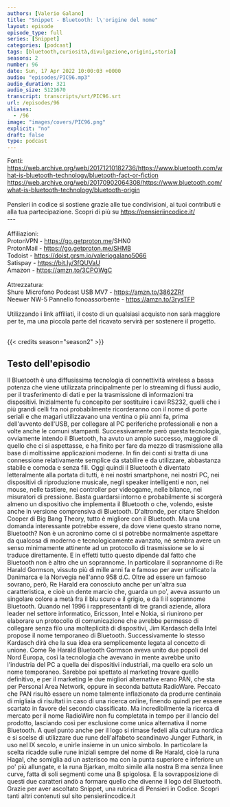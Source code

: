 ```yaml
---
authors: [Valerio Galano]
title: "Snippet - Bluetooth: l\'origine del nome"
layout: episode
episode_type: full
series: [Snippet]
categories: [podcast]
tags: [bluetooth,curiosità,divulgazione,origini,storia]
seasons: 2
number: 96
date: Sun, 17 Apr 2022 10:00:03 +0000
audio: "episodes/PIC96.mp3"
audio_duration: 321
audio_size: 5121670
transcript: transcripts/srt/PIC96.srt
url: /episodes/96
aliases: 
  - /96
image: "images/covers/PIC96.png"
explicit: "no"
draft: false
type: podcast
---
```

Fonti: <br /><a href="https://web.archive.org/web/20171210182736/https://www.bluetooth.com/what-is-bluetooth-technology/bluetooth-fact-or-fiction" rel="noopener">https://web.archive.org/web/20171210182736/https://www.bluetooth.com/what-is-bluetooth-technology/bluetooth-fact-or-fiction</a> <br /><a href="https://web.archive.org/web/20170902064308/https://www.bluetooth.com/what-is-bluetooth-technology/bluetooth-origin" rel="noopener">https://web.archive.org/web/20170902064308/https://www.bluetooth.com/what-is-bluetooth-technology/bluetooth-origin</a> <br /><br />Pensieri in codice si sostiene grazie alle tue condivisioni, ai tuoi contributi e alla tua partecipazione. Scopri di più su <a href="https://pensieriincodice.it/" rel="noopener">https://pensieriincodice.it/</a> <br />---<br /><br />Affiliazioni:<br />ProtonVPN - <a href="https://go.getproton.me" rel="noopener">https://go.getproton.me</a>/SHN0 <br />ProtonMail - <a href="https://go.getproton.me/SHMB" rel="noopener">https://go.getproton.me/SHMB</a> <br />Todoist - <a href="https://doist.grsm.io/valeriogalano5066" rel="noopener">https://doist.grsm.io/valeriogalano5066</a> <br />Satispay - <a href="https://bit.ly/3fQUVaU" rel="noopener">https://bit.ly/3fQUVaU</a> <br />Amazon - <a href="https://amzn.to/3CPOWgC" rel="noopener">https://amzn.to/3CPOWgC</a> <br /><br />Attrezzatura:<br />Shure Microfono Podcast USB MV7 - <a href="https://amzn.to/3862ZRf" rel="noopener">https://amzn.to/3862ZRf</a> <br />Neewer NW-5 Pannello fonoassorbente - <a href="https://amzn.to/3rysTFP" rel="noopener">https://amzn.to/3rysTFP</a> <br /><br />Utilizzando i link affiliati, il costo di un qualsiasi acquisto non sarà maggiore per te, ma una piccola parte del ricavato servirà per sostenere il progetto.<br /><br />

{{< credits season="season2" >}}

<!-- more -->

## Testo dell'episodio

Il Bluetooth è una diffusissima tecnologia di connettività wireless a bassa potenza
che viene utilizzata principalmente per lo streaming di flussi audio, per il trasferimento
di dati e per la trasmissione di informazioni tra dispositivi.
Inizialmente fu concepito per sostituire i cavi RS232, quelli che i più grandi celli
fra noi probabilmente ricorderanno con il nome di porte seriali e che magari utilizzavano
una ventina o più anni fa, prima dell'avvento dell'USB, per collegare al PC periferiche
professionali e non a volte anche le comuni stampanti.
Successivamente però questa tecnologia, ovviamente intendo il Bluetooth, ha avuto un ampio successo,
maggiore di quello che ci si aspettasse, e ha finito per fare da mezzo di trasmissione
alla base di moltissime applicazioni moderne.
In fin dei conti si tratta di una connessione relativamente semplice da stabilire e da
utilizzare, abbastanza stabile e comoda e senza fili.
Oggi quindi il Bluetooth è diventato letteralmente alla portata di tutti, è nei nostri smartphone,
nei nostri PC, nei dispositivi di riproduzione musicale, negli speaker intelligenti e non,
nei mouse, nelle tastiere, nei controller per videogame, nelle bilance, nei misuratori
di pressione.
Basta guardarsi intorno e probabilmente si scorgerà almeno un dispositivo che implementa
il Bluetooth o che, volendo, esiste anche in versione comprensiva di Bluetooth.
D'altronde, per citare Sheldon Cooper di Big Bang Theory, tutto è migliore con il
Bluetooth.
Ma una domanda interessante potrebbe essere, da dove viene questo strano nome, Bluetooth?
Non è un acronimo come ci si potrebbe normalmente aspettare da qualcosa di moderno e tecnologicamente
avanzato, né sembra avere un senso minimamente attinente ad un protocollo di trasmissione
se lo si traduce direttamente.
E in effetti tutto questo dipende dal fatto che Bluetooth non è altro che un soprannome.
In particolare il soprannome di Re Harald Gormson, vissuto più di mille anni fa e famoso
per aver unificato la Danimarca e la Norvegia nell'anno 958 d.C.
Oltre ad essere un famoso sovrano, però, Re Harald era conosciuto anche per un'altra
sua caratteristica, e cioè un dente marcio che, guarda un po', aveva assunto un singolare
colore a metà fra il blu scuro e il grigio, e da lì il soprannome Bluetooth.
Quando nel 1996 i rappresentanti di tre grandi aziende, allora leader nel settore informatico,
Ericsson, Intel e Nokia, si riunirono per elaborare un protocollo di comunicazione che
avrebbe permesso di collegare senza filo una molteplicità di dispositivi, Jim Kardasch
della Intel propose il nome temporaneo di Bluetooth.
Successivamente lo stesso Kardasch dirà che la sua idea era semplicemente legata al concetto
di unione.
Come Re Harald Bluetooth Gormson aveva unito due popoli del Nord Europa, così la tecnologia
che avevano in mente avrebbe unito l'industria del PC a quella dei dispositivi industriali,
ma quello era solo un nome temporaneo.
Sarebbe poi spettato al marketing trovare quello definitivo, e per il marketing le
due migliori alternative erano PAN, che sta per Personal Area Network, oppure in seconda
battuta RadioWare.
Peccato che PAN risultò essere un nome talmente inflazionato da produrre centinaia di migliaia
di risultati in caso di una ricerca online, finendo quindi per essere scartato in favore
del secondo classificato.
Ma incredibilmente la ricerca di mercato per il nome RadioWire non fu completata in tempo
per il lancio del prodotto, lasciando così per esclusione come unica alternativa il nome
Bluetooth.
A quel punto anche per il logo si rimase fedeli alla cultura nordica e si scelse di utilizzare
due rune dell'alfabeto scandinavo Junger Futhark, in uso nel IX secolo, e unirle insieme
in un unico simbolo.
In particolare la scelta ricadde sulle rune iniziali sempre del nome di Re Harald, cioè
la runa Hagal, che somiglia ad un asterisco ma con la punta superiore e inferiore un po'
più allungate, e la runa Bjarkan, molto simile alla nostra B ma senza linee curve, fatta
di soli segmenti come una B spigolosa.
E la sovrapposizione di questi due caratteri andò a formare quello che divenne il logo
del Bluetooth.
Grazie per aver ascoltato Snippet, una rubrica di Pensieri in Codice.
Scopri tanti altri contenuti sul sito pensieriincodice.it


